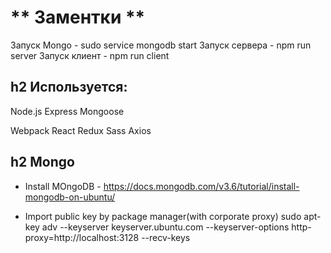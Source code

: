 ** Заментки **
===
Запуск Mongo - sudo service mongodb start
Запуск сервера - npm run server
Запуск клиент - npm run client



h2 Используется:
---
Node.js
Express
Mongoose

Webpack
React
Redux
Sass
Axios


h2 Mongo
---
- Install MOngoDB - https://docs.mongodb.com/v3.6/tutorial/install-mongodb-on-ubuntu/

- Import public key by package manager(with corporate proxy)
sudo apt-key adv --keyserver keyserver.ubuntu.com --keyserver-options http-proxy=http://localhost:3128 --recv-keys
